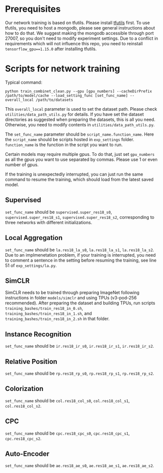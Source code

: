 # Prerequisites

Our network training is based on tfutils. 
Please install [tfutils](https://github.com/neuroailab/tfutils) first.
To use tfutils, you need to host a mongodb, please see general instructions about how to do that.
We suggest making the mongodb accessible through port 27007, so you don't need to modify experiment settings.
Due to a conflict in requirements which will not influence this repo, you need to reinstall `tensorflow_gpu==1.15.0` after installing tfutils.

# Scripts for network training

Typical command:
```
python train_combinet_clean.py --gpu [gpu_numbers] --cacheDirPrefix /path/to/model/cache --load_setting_func [set_func_name] --overall_local /path/to/datasets
```

This `overall_local` parameter is used to set the dataset path. 
Please check `utilities/data_path_utils.py` for details. 
If you have set the dataset directories as suggested when preparing the datasets, this is all you need. 
Otherwise, you need to modify contents in `utilities/data_path_utils.py`.

The `set_func_name` parameter should be `script_name.function_name`. Here the `script_name` should be scripts hosted in `exp_settings` folder. `function_name` is the function in the script you want to run.

Certain models may require multiple gpus. To do that, just set `gpu_numbers` as all the gpus you want to use separated by commas. Please use 1 or even number of gpus.

If the training is unexpectedly interrupted, you can just run the same command to resume the training, which should load from the latest saved model.

## Supervised

`set_func_name` should be `supervised.super_res18_s0`, `supervised.super_res18_s1`, `supervised.super_res18_s2`, corresponding to three networks with different initializations.

## Local Aggregation

`set_func_name` should be `la.res18_la_s0`, `la.res18_la_s1`, `la.res18_la_s2`. Due to an implmenetation problem, if your training is interrupted, you need to comment a sentence in the setting before resuming the training, see line 51 of `exp_settings/la.py`.


## SimCLR

SimCLR needs to be trained through preparing ImageNet following instructions in folder `models/simclr` and using TPUs (v3-pod-256 recommended). After preparing the dataset and building TPUs, run scripts `training_bashes/train_res18_in_0.sh`, `training_bashes/train_res18_in_1.sh`, and `training_bashes/train_res18_in_2.sh` in that folder.


## Instance Recognition

`set_func_name` should be `ir.res18_ir_s0`, `ir.res18_ir_s1`, `ir.res18_ir_s2`.


## Relative Position

`set_func_name` should be `rp.res18_rp_s0`, `rp.res18_rp_s1`, `rp.res18_rp_s2`.


## Colorization

`set_func_name` should be `col.res18_col_s0`, `col.res18_col_s1`, `col.res18_col_s2`.


## CPC

`set_func_name` should be `cpc.res18_cpc_s0`, `cpc.res18_cpc_s1`, `cpc.res18_cpc_s2`.


## Auto-Encoder

`set_func_name` should be `ae.res18_ae_s0`, `ae.res18_ae_s1`, `ae.res18_ae_s2`.
